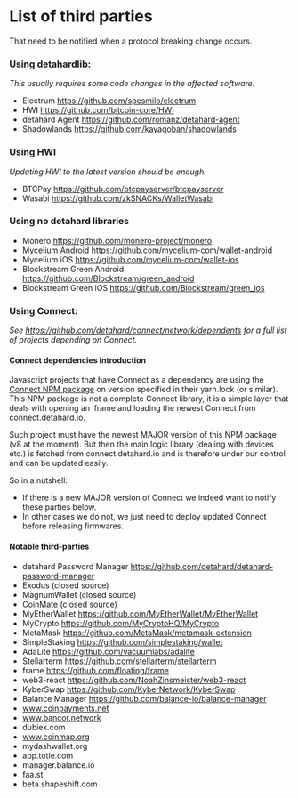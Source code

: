 # List of third parties

That need to be notified when a protocol breaking change occurs.

### Using detahardlib:
_This usually requires some code changes in the affected software._

- Electrum https://github.com/spesmilo/electrum
- HWI https://github.com/bitcoin-core/HWI
- detahard Agent https://github.com/romanz/detahard-agent
- Shadowlands https://github.com/kayagoban/shadowlands

### Using HWI
_Updating HWI to the latest version should be enough._

- BTCPay https://github.com/btcpayserver/btcpayserver
- Wasabi https://github.com/zkSNACKs/WalletWasabi

### Using no detahard libraries
- Monero https://github.com/monero-project/monero
- Mycelium Android https://github.com/mycelium-com/wallet-android
- Mycelium iOS https://github.com/mycelium-com/wallet-ios
- Blockstream Green Android https://github.com/Blockstream/green_android
- Blockstream Green iOS https://github.com/Blockstream/green_ios

### Using Connect:

_See https://github.com/detahard/connect/network/dependents for a full list
of projects depending on Connect._

#### Connect dependencies introduction

Javascript projects that have Connect as a dependency are using the [Connect NPM
package](https://www.npmjs.com/package/@detahard/connect) on version specified in their
yarn.lock (or similar). This NPM package is not a complete Connect library, it is a
simple layer that deals with opening an iframe and loading the newest Connect from
connect.detahard.io.

Such project must have the newest MAJOR version of this NPM package (v8 at the moment).
But then the main logic library (dealing with devices etc.) is fetched from
connect.detahard.io and is therefore under our control and can be updated easily.

So in a nutshell:
- If there is a new MAJOR version of Connect we indeed want to notify these parties below.
- In other cases we do not, we just need to deploy updated Connect before releasing
firmwares.

#### Notable third-parties

- detahard Password Manager https://github.com/detahard/detahard-password-manager
- Exodus (closed source)
- MagnumWallet (closed source)
- CoinMate (closed source)
- MyEtherWallet https://github.com/MyEtherWallet/MyEtherWallet
- MyCrypto https://github.com/MyCryptoHQ/MyCrypto
- MetaMask https://github.com/MetaMask/metamask-extension
- SimpleStaking https://github.com/simplestaking/wallet
- AdaLite https://github.com/vacuumlabs/adalite
- Stellarterm https://github.com/stellarterm/stellarterm
- frame https://github.com/floating/frame
- web3-react https://github.com/NoahZinsmeister/web3-react
- KyberSwap https://github.com/KyberNetwork/KyberSwap
- Balance Manager https://github.com/balance-io/balance-manager
- www.coinpayments.net
- www.bancor.network
- dubiex.com
- www.coinmap.org
- mydashwallet.org
- app.totle.com
- manager.balance.io
- faa.st
- beta.shapeshift.com
